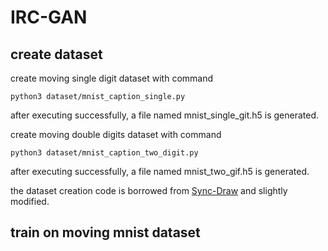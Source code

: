 # IRC-GAN

## create dataset

create moving single digit dataset with command

```shell
python3 dataset/mnist_caption_single.py
```

after executing successfully, a file named mnist_single_git.h5 is generated.

create moving double digits dataset with command

```shell
python3 dataset/mnist_caption_two_digit.py
```

after executing successfully, a file named mnist_two_gif.h5 is generated.

the dataset creation code is borrowed from [Sync-Draw](https://github.com/syncdraw/Sync-DRAW/tree/master/dataset) and slightly modified.

## train on moving mnist dataset

